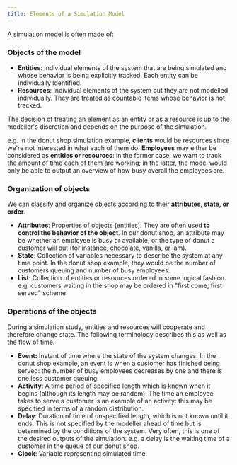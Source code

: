 ```yaml
---
title: Elements of a Simulation Model
---
```


A simulation model is often made of:
### Objects of the model
- **Entities**: Individual elements of the system that are being simulated and whose behavior is being explicitly tracked. Each entity can be individually identified.
- **Resources**: Individual elements of the system but they are not modelled individually. They are treated as countable items whose behavior is not tracked.

The decision of treating an element as an entity or as a resource is up to the modeller's discretion and depends on the purpose of the simulation.

e.g. in the donut shop simulation example, **clients** would be resources since we're not interested in what each of them do. **Employees** may either be considered as **entities or resources**: in the former case, we want to track the amount of time each of them are working; in the latter, the model would only be able to output an overview of how busy overall the employees are.

### Organization of objects
We can classify and organize objects according to their **attributes, state, or order**.
- **Attributes**: Properties of objects (entities). They are often used **to control the behavior of the object**. In our donut shop, an attribute may be whether an employee is busy or available, or the type of donut a customer will but (for instance, chocolate, vanilla, or jam).
- **State**: Collection of variables necessary to describe the system at any time point. In the donut shop example, they would be the number of customers queuing and number of busy employees.
- **List**: Collection of entities or resources ordered in some logical fashion. e.g. customers waiting in the shop may be ordered in "first come, first served" scheme.

### Operations of the objects
During a simulation study, entities and resources will cooperate and therefore change state. The following terminology describes this as well as the flow of time.

- **Event:** Instant of time where the state of the system changes. In the donut shop example, an event is when a customer has finished being served: the number of busy employees decreases by one and there is one less customer queuing.
- **Activity**: A time period of specified length which is known when it begins (although its length may be random). The time an employee takes to serve a customer is an example of an activity: this may be specified in terms of a random distribution.
- **Delay**: Duration of time of unspecified length, which is not known until it ends. This is not specified by the modeller ahead of time but is determined by the conditions of the system. Very often, this is one of the desired outputs of the simulation. e.g. a delay is the waiting time of a customer in the queue of our donut shop.
- **Clock**: Variable representing simulated time.